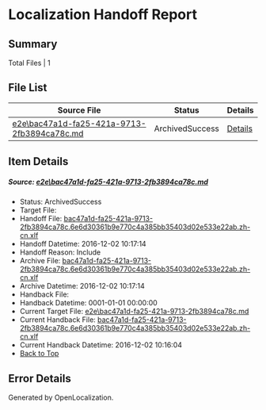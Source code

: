 # <a name='report-top'></a> Localization Handoff Report

## Summary
 Total Files | 1

## File List
 Source File | Status | Details 
 ----------- | ------ | ------- 
 [e2e\bac47a1d-fa25-421a-9713-2fb3894ca78c.md](https://github.com/OpenLocalizationTestOrg/ol-test0/blob/9ea02d395293ee4e532786db60a407f7f41d087b/e2e/bac47a1d-fa25-421a-9713-2fb3894ca78c.md) | ArchivedSuccess | [Details](#03053d8428bdbee0c6c8eabfb5d77b503c3931017)

## Item Details
##### <a name='03053d8428bdbee0c6c8eabfb5d77b503c3931017'></a> Source: [e2e\bac47a1d-fa25-421a-9713-2fb3894ca78c.md](https://github.com/OpenLocalizationTestOrg/ol-test0/blob/9ea02d395293ee4e532786db60a407f7f41d087b/e2e/bac47a1d-fa25-421a-9713-2fb3894ca78c.md)
* Status: ArchivedSuccess
* Target File: 
* Handoff File: [bac47a1d-fa25-421a-9713-2fb3894ca78c.6e6d30361b9e770c4a385bb35403d02e533e22ab.zh-cn.xlf](https://github.com/OpenLocalizationTestOrg/ol-test0-handoff/blob/62643074ce13d0bfd728463e120b9abd547c6f22/ol-handoff/OpenLocalizationTestOrg/ol-test0-zhcn/shujia/ht/bac47a1d-fa25-421a-9713-2fb3894ca78c.6e6d30361b9e770c4a385bb35403d02e533e22ab.zh-cn.xlf)
* Handoff Datetime: 2016-12-02 10:17:14
* Handoff Reason: Include
* Archive File: [bac47a1d-fa25-421a-9713-2fb3894ca78c.6e6d30361b9e770c4a385bb35403d02e533e22ab.zh-cn.xlf](https://github.com/OpenLocalizationTestOrg/ol-test0-handoff/blob/0ef1154c22d096de526ba1fe8d9233d9e74ca478/ol-archive/OpenLocalizationTestOrg/ol-test0-zhcn/shujia/ht/bac47a1d-fa25-421a-9713-2fb3894ca78c.6e6d30361b9e770c4a385bb35403d02e533e22ab.zh-cn.xlf)
* Archive Datetime: 2016-12-02 10:17:14
* Handback File: 
* Handback Datetime: 0001-01-01 00:00:00
* Current Target File: [e2e\bac47a1d-fa25-421a-9713-2fb3894ca78c.md](https://github.com/OpenLocalizationTestOrg/ol-test0-zhcn/blob/a7b083e877318a59cbc0058f3184df1575a4f75a/e2e/bac47a1d-fa25-421a-9713-2fb3894ca78c.md)
* Current Handback File: [bac47a1d-fa25-421a-9713-2fb3894ca78c.6e6d30361b9e770c4a385bb35403d02e533e22ab.zh-cn.xlf](https://github.com/OpenLocalizationTestOrg/ol-test0-handback/blob/ee539af41fd984800bc9d094bd7c812636e32ba5/ol-handback/OpenLocalizationTestOrg/ol-test0-zhcn/shujia/ht/bac47a1d-fa25-421a-9713-2fb3894ca78c.6e6d30361b9e770c4a385bb35403d02e533e22ab.zh-cn.xlf)
* Current Handback Datetime: 2016-12-02 10:16:04
* [Back to Top](#report-top)


## Error Details

Generated by OpenLocalization.
